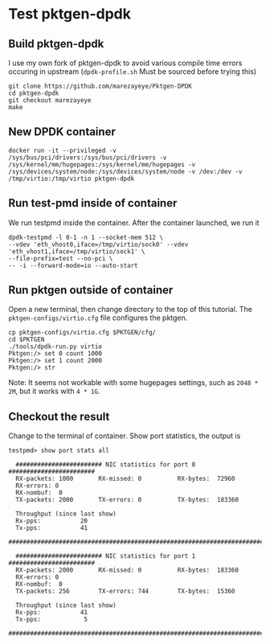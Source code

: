 # Test pktgen-dpdk

## Build pktgen-dpdk
I use my own fork of pktgen-dpdk to avoid various compile time errors occuring in upstream
(`dpdk-profile.sh` Must be sourced before trying this)
```shell
git clone https://github.com/marezayeye/Pktgen-DPDK
cd pktgen-dpdk
git checkout marezayeye
make
```
## New DPDK container

```shell
docker run -it --privileged -v /sys/bus/pci/drivers:/sys/bus/pci/drivers -v /sys/kernel/mm/hugepages:/sys/kernel/mm/hugepages -v /sys/devices/system/node:/sys/devices/system/node -v /dev:/dev -v /tmp/virtio:/tmp/virtio pktgen-dpdk
```

## Run test-pmd inside of container
We run testpmd inside the container.
After the container launched, we run it
```shell
dpdk-testpmd -l 0-1 -n 1 --socket-mem 512 \
--vdev 'eth_vhost0,iface=/tmp/virtio/sock0' --vdev 'eth_vhost1,iface=/tmp/virtio/sock1' \
--file-prefix=test --no-pci \
-- -i --forward-mode=io --auto-start
```

## Run pktgen outside of container
Open a new terminal, then change directory to the top of this tutorial. The `pktgen-configs/virtio.cfg` file configures the  pktgen.
```shell
cp pktgen-configs/virtio.cfg $PKTGEN/cfg/
cd $PKTGEN
./tools/dpdk-run.py virtio
Pktgen:/> set 0 count 1000
Pktgen:/> set 1 count 2000
Pktgen:/> str
```
Note: It seems not workable with some hugepages settings, such as `2048 * 2M`, but it works with `4 * 1G`.

## Checkout the result
Change to the terminal of container.
Show port statistics, the output is
````
testpmd> show port stats all

  ######################## NIC statistics for port 0  ########################
  RX-packets: 1000       RX-missed: 0          RX-bytes:  72960
  RX-errors: 0
  RX-nombuf:  0
  TX-packets: 2000       TX-errors: 0          TX-bytes:  183360

  Throughput (since last show)
  Rx-pps:           20
  Tx-pps:           41
  ############################################################################

  ######################## NIC statistics for port 1  ########################
  RX-packets: 2000       RX-missed: 0          RX-bytes:  183360
  RX-errors: 0
  RX-nombuf:  0
  TX-packets: 256        TX-errors: 744        TX-bytes:  15360

  Throughput (since last show)
  Rx-pps:           41
  Tx-pps:            5
  ############################################################################
````